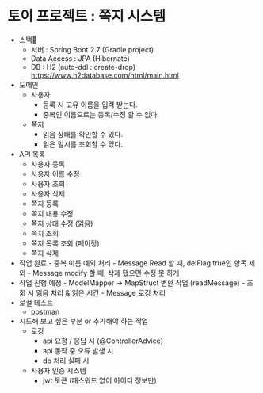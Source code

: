 # 토이 프로젝트 : 쪽지 시스템

   - 스택🔧
      - 서버 : Spring Boot 2.7 (Gradle project)
      - Data Access : JPA (Hibernate)
      - DB : H2 (auto-ddl : create-drop)\
        https://www.h2database.com/html/main.html
   - 도메인
      - 사용자
         - 등록 시 고유 이름을 입력 받는다.
         - 중복인 이름으로는 등록/수정 할 수 없다.
         <!-- @Column(unique = true) 설정 -->
      - 쪽지
         - 읽음 상태를 확인할 수 있다.
         - 읽은 일시를 조회할 수 있다.
   - API 목록
      - 사용자 등록
      - 사용자 이름 수정
      - 사용자 조회
      - 사용자 삭제
      - 쪽지 등록
      - 쪽지 내용 수정
      - 쪽지 상태 수정 (읽음)
      - 쪽지 조회
      - 쪽지 목록 조회 (페이징)
      - 쪽지 삭제
- 작업 완료
      - 중복 이름 예외 처리
      - Message Read 할 때, delFlag true인 항목 제외
      - Message modify 할 때, 삭제 됐으면 수정 못 하게
- 작업 진행 예정
      - ModelMapper -> MapStruct 변환 작업 (readMessage)
      - 조회 시 읽음 처리 & 읽은 시간
      - Message 로깅 처리
- 로컬 테스트
   - postman
- 시도해 보고 싶은 부분 or 추가해야 하는 작업
  - 로깅
    - api 요청 / 응답 시 (@ControllerAdvice)
    - api 동작 중 오류 발생 시
    - db 처리 실패 시
  - 사용자 인증 시스템
    - jwt 토큰 (패스워드 없이 아이디 정보만)

